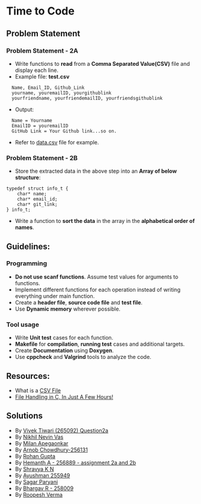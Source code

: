 # Time to Code

## Problem Statement

### Problem Statement - 2A
* Write functions to **read** from a **Comma Separated Value(CSV)** file and display each line.
* Example file: **test.csv**
```
  Name, Email_ID, Github_Link
  yourname, youremailID, yourgithublink
  yourfriendname, yourfriendemailID, yourfriendsgithublink
```
* Output:
```
  Name = Yourname
  EmailID = youremailID
  GitHub Link = Your Github link...so on.
```
* Refer to [data.csv](data.csv) file for example.

### Problem Statement - 2B
* Store the extracted data in the above step into an **Array of below structure**:
```
typedef struct info_t {
    char* name;
    char* email_id;
    char* git_link;
} info_t;
```
* Write a function to **sort the data** in the array in the **alphabetical order of names**.

## Guidelines:
### Programming
* **Do not use scanf functions**. Assume test values for arguments to functions.
* Implement different functions for each operation instead of writing everything under main function.
* Create a **header file**,  **source code file** and **test file**.
* Use **Dynamic memory** wherever possible.

### Tool usage
* Write **Unit test** cases for each function.
* **Makefile** for **compilation**, **running test** cases and additional targets.
* Create **Documentation** using **Doxygen**.
* Use **cppcheck** and **Valgrind** tools to analyze the code.


## Resources:
* What is a [CSV File](https://www.howtogeek.com/348960/what-is-a-csv-file-and-how-do-i-open-it/)
* [File Handling in C, In Just A Few Hours!](https://aticleworld.com/file-handling-in-c/)

## Solutions
* By [Vivek Tiwari (265092) Question2a](https://github.com/Tiwari007/L-T-Week-Modules/tree/master/Week%203)
* By [Nikhil Nevin Vas](https://github.com/nikhilvas123/MiniProject_Template/tree/solution_2a/Example_Programs/programming_concpets/Questions_2a)
* By [Milan Apegaonkar](https://github.com/255934/Q_2_sol/tree/master)
* By [Arnob Chowdhury-256131](https://github.com/arc-arnob/LnT-Assignments/tree/master/Questions_2a)
* By [Rohan Gupta](https://github.com/256018/Question2)
* By [Hemanth A - 256889 - assignment 2a and 2b](https://github.com/hemanth-asapu/demoproj1/tree/main/assignment_2a_2b)
* By [Shravya K N](https://github.com/28-shravya/Solution-for-Question2a-StepIn.git)
* By [Ayushman 255949](https://github.com/255949/CSV_Read)
* By [Sagar Paryani](https://github.com/ParyaniSagar/Data-from-CSV-File)
* By [Bhargav R - 258009](https://github.com/bgvmysore/csv_struct_ltts_stepin)
* By [Roopesh Verma](https://github.com/Roopesh16/2a-2b.git)
